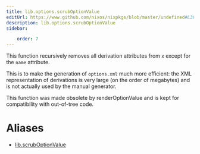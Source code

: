 ```yaml
---
title: lib.options.scrubOptionValue
editUrl: https://www.github.com/nixos/nixpkgs/blob/master/undefined#L361C22
description: lib.options.scrubOptionValue
sidebar:

    order: 7
---
```


This function recursively removes all derivation attributes from
`x` except for the `name` attribute.

This is to make the generation of `options.xml` much more
efficient: the XML representation of derivations is very large
(on the order of megabytes) and is not actually used by the
manual generator.

This function was made obsolete by renderOptionValue and is kept for
compatibility with out-of-tree code.


# Aliases

- [lib.scrubOptionValue](/nix-doc-comments/reference/lib/lib-scruboptionvalue)


